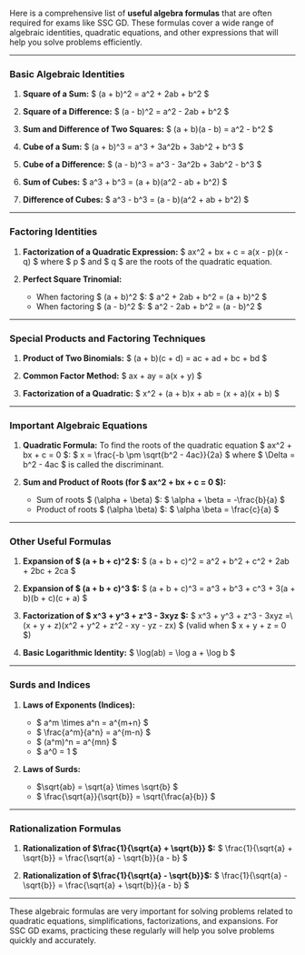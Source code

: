 Here is a comprehensive list of **useful algebra formulas** that are often required for exams like SSC GD. These formulas cover a wide range of algebraic identities, quadratic equations, and other expressions that will help you solve problems efficiently.

---

### Basic Algebraic Identities

1. **Square of a Sum:**
   $
   (a + b)^2 = a^2 + 2ab + b^2
   $

2. **Square of a Difference:**
   $
   (a - b)^2 = a^2 - 2ab + b^2
   $

3. **Sum and Difference of Two Squares:**
   $
   (a + b)(a - b) = a^2 - b^2
   $

4. **Cube of a Sum:**
   $
   (a + b)^3 = a^3 + 3a^2b + 3ab^2 + b^3
   $

5. **Cube of a Difference:**
   $
   (a - b)^3 = a^3 - 3a^2b + 3ab^2 - b^3
   $

6. **Sum of Cubes:**
   $
   a^3 + b^3 = (a + b)(a^2 - ab + b^2)
   $

7. **Difference of Cubes:**
   $
   a^3 - b^3 = (a - b)(a^2 + ab + b^2)
   $

---

### Factoring Identities

1. **Factorization of a Quadratic Expression:**
   $
   ax^2 + bx + c = a(x - p)(x - q)
   $
   where $ p $ and $ q $ are the roots of the quadratic equation.

2. **Perfect Square Trinomial:**
   - When factoring $ (a + b)^2 $:
   $
   a^2 + 2ab + b^2 = (a + b)^2
   $
   - When factoring $ (a - b)^2 $:
   $
   a^2 - 2ab + b^2 = (a - b)^2
   $

---

### Special Products and Factoring Techniques

1. **Product of Two Binomials:**
   $
   (a + b)(c + d) = ac + ad + bc + bd
   $

2. **Common Factor Method:**
   $
   ax + ay = a(x + y)
   $

3. **Factorization of a Quadratic:**
   $
   x^2 + (a + b)x + ab = (x + a)(x + b)
   $

---

### Important Algebraic Equations

1. **Quadratic Formula:**
   To find the roots of the quadratic equation $ ax^2 + bx + c = 0 $:
   $
   x = \frac{-b \pm \sqrt{b^2 - 4ac}}{2a}
   $
   where $ \Delta = b^2 - 4ac $ is called the discriminant.

2. **Sum and Product of Roots (for $ ax^2 + bx + c = 0 $):**
   - Sum of roots $ (\alpha + \beta) $:
     $
     \alpha + \beta = -\frac{b}{a}
     $
   - Product of roots $ (\alpha \beta) $:
     $
     \alpha \beta = \frac{c}{a}
     $

---

### Other Useful Formulas

1. **Expansion of $ (a + b + c)^2 $:**
   $
   (a + b + c)^2 = a^2 + b^2 + c^2 + 2ab + 2bc + 2ca
   $

2. **Expansion of $ (a + b + c)^3 $:**
   $
   (a + b + c)^3 = a^3 + b^3 + c^3 + 3(a + b)(b + c)(c + a)
   $

3. **Factorization of $ x^3 + y^3 + z^3 - 3xyz $:**
   $
   x^3 + y^3 + z^3 - 3xyz =\\
    (x + y + z)(x^2 + y^2 + z^2 - xy - yz - zx)
   $
   (valid when $ x + y + z = 0 $)

4. **Basic Logarithmic Identity:**
   $
   \log(ab) = \log a + \log b
   $

---

### Surds and Indices

1. **Laws of Exponents (Indices):**
   - $ a^m \times a^n = a^{m+n} $
   - $ \frac{a^m}{a^n} = a^{m-n} $
   - $ (a^m)^n = a^{mn} $
   - $ a^0 = 1 $

2. **Laws of Surds:**
   - $\sqrt{ab} = \sqrt{a} \times \sqrt{b} $
   - $ \frac{\sqrt{a}}{\sqrt{b}} = \sqrt{\frac{a}{b}} $

---

### Rationalization Formulas

1. **Rationalization of  $\frac{1}{\sqrt{a} + \sqrt{b}} $:**
   $
   \frac{1}{\sqrt{a} + \sqrt{b}} = \frac{\sqrt{a} - \sqrt{b}}{a - b}
   $

2. **Rationalization of $\frac{1}{\sqrt{a} - \sqrt{b}}$:**
$
   \frac{1}{\sqrt{a} - \sqrt{b}} = \frac{\sqrt{a} + \sqrt{b}}{a - b}
$

---

These algebraic formulas are very important for solving problems related to quadratic equations, simplifications, factorizations, and expansions. For SSC GD exams, practicing these regularly will help you solve problems quickly and accurately.